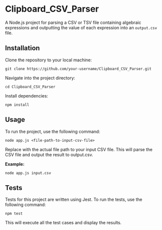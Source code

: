 # Clipboard_CSV_Parser
A Node.js project for parsing a CSV or TSV file containing algebraic expressions and outputting the value of each expression into an
`output.csv` file.

## Installation
Clone the repository to your local machine:
```
git clone https://github.com/your-username/Clipboard_CSV_Parser.git
```

Navigate into the project directory:
```
cd Clipboard_CSV_Parser
```

Install dependencies:
```
npm install
```

## Usage
To run the project, use the following command:

```
node app.js <file-path-to-input-csv-file>
```
Replace <file-path-to-input-csv-file> with the actual file path to your input CSV file. This will parse the CSV file and output the result to output.csv.

**Example:**

```
node app.js input.csv
```

## Tests
Tests for this project are written using Jest. To run the tests, use the following command:

```
npm test
```
This will execute all the test cases and display the results.







